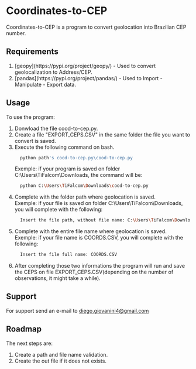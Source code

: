 # Coordinates-to-CEP

Coordinates-to-CEP is a program to convert geolocation into Brazilian CEP number.

## Requirements
<ol>
  <li>[geopy](https://pypi.org/project/geopy/) - Used to convert geolocalization to Address/CEP.</li>
  <li>[pandas](https://pypi.org/project/pandas/) - Used to Import - Manipulate - Export data.</li>
</ol>

## Usage

To use the program:
<ol>
  <li>Donwload the file cood-to-cep.py.</li>
  <li>Create a file "EXPORT_CEPS.CSV" in the same folder the file you want to convert is saved.</li>
  <li>Execute the following command on bash.</li>
  
  ```bash
    python path's cood-to-cep.py\cood-to-cep.py
  ```
  
  Exemple: if your program is saved on folder C:\Users\TiFalcom\Downloads, the command will be:
  
  ```bash
    python C:\Users\TiFalcom\Downloads\cood-to-cep.py
  ```
  
  <li>Complete with the folder path where geolocation is saved.</li>
  Exemple: if your file is saved on folder C:\Users\TiFalcom\Downloads, you will complete with the following:
  
  ```bash
    Insert the file path, without file name: C:\Users\TiFalcom\Downloads
  ```
  
  <li>Complete with the entire file name where geolocation is saved.</li>
  Exemple: if your file name is COORDS.CSV, you will complete with the following:
  
  ```bash
    Insert the file full name: COORDS.CSV
  ```
  
  <li>After completing those two informations the program will run and save the CEPS on file EXPORT_CEPS.CSV(depending on the number of observations, it might take a while).</li>
</ol>

## Support

For support send an e-mail to diego.giovanini4@gmail.com

## Roadmap

The next steps are:
<ol>
  <li>Create a path and file name validation.</li>
  <li>Create the out file if it does not exists.</li>
</ol>
